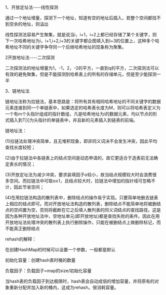 1、开放定址法----线性探测

通过一个地址增量，探测下一个地址，知道有空的地址后插入，若整个空间都找不到空余的地址，则溢出

线性探测法容易产生聚集，就是说当i，i+1，i+2上都已经存储了某个关键字，则下一次哈希地址为i，i+1,i+2,i+3的关键字都企图填入到i+3的位置上，这种多个哈希地址不同的关键字争夺同一个后继哈希地址的现象称为聚集。

2开放地址法----二次探测

二次探测法的地址增量为1，-1，2，-2的平方，一直到q的平方，二次探测法可以有效的避免聚集，但是不能探测到哈希表上的所有的存储单元，但是至少能探测一半

3、链地址法

链地址法称为拉链法，基本思路是：将所有具有相同哈希地址的不同关键字的数据元素连接到同一个单链表中，如果选定的哈希表长度为M，则可以将哈希表定义为一个有m个头指针组成的指针数组，凡是哈希地址为i的数据元素，均以节点的形式插入到T[i]为头指针的单链表中，并且新的元素插入到链表的前端。

链地址法：

(1)拉链法处理冲突简单，且无堆积现象，即非同义词决不会发生冲突，因此平均查找长度较短； 

(2)由于拉链法中各链表上的结点空间是动态申请的，故它更适合于造表前无法确定表长的情况； 

(3)开放定址法为减少冲突，要求装填因子α较小，故当结点规模较大时会浪费很多空间。而拉链法中可取α≥1，且结点较大时，拉链法中增加的指针域可忽略不计，因此节省空间； 

(4)在用拉链法构造的散列表中，删除结点的操作易于实现。只要简单地删去链表上相应的结点即可。而对开放地址法构造的散列表，删除结点不能简单地将被删结点的空间置为空，否则将截断在它之后填人散列表的同义词结点的查找路径。这是因为各种开放地址法中，空地址单元(即开放地址)都是查找失败的条件。因此在用开放地址法处理冲突的散列表上执行删除操作，只能在被删结点上做删除标记，而不能真正删除结点

rehash的解释：

在创建HashMap的时候可以设置一个参数，一般都是默认

初始化容量：创建hash表时桶的数量

负载因子：负载因子=map的size/初始化容量

当hash表的负载因子到达极限时，hash表会自动成倍的增加容量，并将原有的对象重新分配并加入新的桶内，这成为rehash。很消耗容量。
